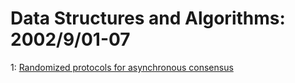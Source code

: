 # Data Structures and Algorithms: 2002/9/01-07  
1: [Randomized protocols for asynchronous consensus](https://doi.org/10.48550/arXiv.cs/0209014)  